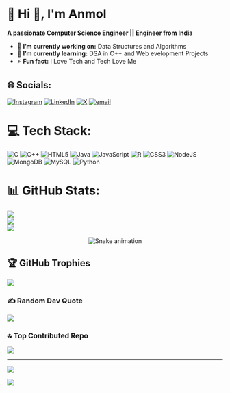 # 💫 Hi 👋, I'm Anmol
**A passionate Computer Science Engineer || Engineer from India**

- 🔭 **I’m currently working on:** Data Structures and Algorithms 
- 🌱 **I’m currently learning:** DSA in C++ and Web evelopment Projects
- ⚡ **Fun fact:** I Love Tech and Tech Love Me
## 🌐 Socials:
[![Instagram](https://img.shields.io/badge/Instagram-%23E4405F.svg?logo=Instagram&logoColor=white)](https://instagram.com/gupta_anmol_010) [![LinkedIn](https://img.shields.io/badge/LinkedIn-%230077B5.svg?logo=linkedin&logoColor=white)](https://linkedin.com/in/anmol3101) [![X](https://img.shields.io/badge/X-black.svg?logo=X&logoColor=white)](https://x.com/anmol_3101) [![email](https://img.shields.io/badge/Email-D14836?logo=gmail&logoColor=white)](mailto:anmolgupta1478@gmail.com) 

# 💻 Tech Stack:
![C](https://img.shields.io/badge/c-%2300599C.svg?style=for-the-badge&logo=c&logoColor=white) ![C++](https://img.shields.io/badge/c++-%2300599C.svg?style=for-the-badge&logo=c%2B%2B&logoColor=white) ![HTML5](https://img.shields.io/badge/html5-%23E34F26.svg?style=for-the-badge&logo=html5&logoColor=white) ![Java](https://img.shields.io/badge/java-%23ED8B00.svg?style=for-the-badge&logo=openjdk&logoColor=white) ![JavaScript](https://img.shields.io/badge/javascript-%23323330.svg?style=for-the-badge&logo=javascript&logoColor=%23F7DF1E) ![R](https://img.shields.io/badge/r-%23276DC3.svg?style=for-the-badge&logo=r&logoColor=white) ![CSS3](https://img.shields.io/badge/css3-%231572B6.svg?style=for-the-badge&logo=css3&logoColor=white) ![NodeJS](https://img.shields.io/badge/node.js-6DA55F?style=for-the-badge&logo=node.js&logoColor=white) ![MongoDB](https://img.shields.io/badge/MongoDB-%234ea94b.svg?style=for-the-badge&logo=mongodb&logoColor=white) ![MySQL](https://img.shields.io/badge/mysql-4479A1.svg?style=for-the-badge&logo=mysql&logoColor=white) ![Python](https://img.shields.io/badge/python-3670A0?style=for-the-badge&logo=python&logoColor=ffdd54)
# 📊 GitHub Stats:
![](https://github-readme-stats.vercel.app/api?username=anmolgupta-github&theme=radical&hide_border=false&include_all_commits=true&count_private=false)<br/>
![](https://nirzak-streak-stats.vercel.app/?user=anmolgupta-github&theme=radical&hide_border=false)<br/>
![](https://github-readme-stats.vercel.app/api/top-langs/?username=anmolgupta-github&theme=radical&hide_border=false&include_all_commits=true&count_private=false&layout=compact)


<!-- Snake Game Repo View -->

<div align="center">
  <img src="https://profile-readme-generator.com/assets/snake.svg" alt="Snake animation" />
</div>


## 🏆 GitHub Trophies
![](https://github-profile-trophy.vercel.app/?username=anmolgupta-github&theme=radical&no-frame=false&no-bg=true&margin-w=4)

### ✍️ Random Dev Quote
![](https://quotes-github-readme.vercel.app/api?type=horizontal&theme=radical)

### 🔝 Top Contributed Repo
![](https://github-contributor-stats.vercel.app/api?username=anmolgupta-github&limit=5&theme=dark&combine_all_yearly_contributions=true)

---
[![](https://visitcount.itsvg.in/api?id=anmolgupta-github&icon=0&color=0)](https://visitcount.itsvg.in)

<!-- Proudly created with GPRM ( https://gprm.itsvg.in ) -->

![](https://leetcard.jacoblin.cool/anmollcode?cache=0)
